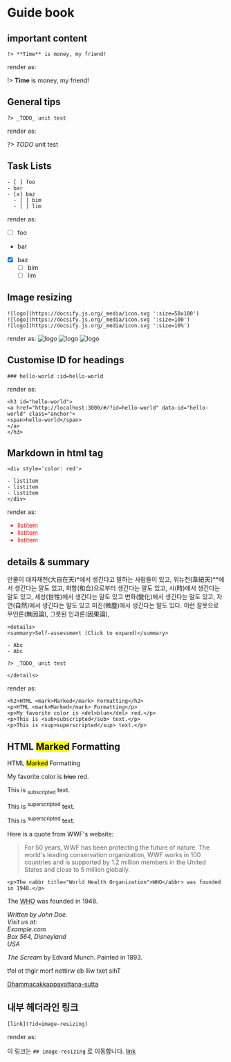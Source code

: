 # Guide book

## important content
```
!> **Time** is money, my friend!
```
render as:

!> **Time** is money, my friend!

## General tips

```
?> _TODO_ unit test
```
render as:

?> _TODO_ unit test

## Task Lists
```
- [ ] foo
- bar
- [x] baz
  - [ ] bim
  - [ ] lim
  ```
render as:
- [ ] foo
- bar
- [x] baz
  - [ ] bim
  - [ ] lim

## Image resizing
```
![logo](https://docsify.js.org/_media/icon.svg ':size=50x100')
![logo](https://docsify.js.org/_media/icon.svg ':size=100')
![logo](https://docsify.js.org/_media/icon.svg ':size=10%')
```
render as:
![logo](https://docsify.js.org/_media/icon.svg ':size=50x100')
![logo](https://docsify.js.org/_media/icon.svg ':size=100')
![logo](https://docsify.js.org/_media/icon.svg ':size=10%')

## Customise ID for headings
```
### hello-world :id=hello-world
```
render as:
```
<h3 id="hello-world">
<a href="http://localhost:3000/#/?id=hello-world" data-id="hello-world" class="anchor">
<span>hello-world</span>
</a>
</h3>
```

## Markdown in html tag
```
<div style='color: red'>

- listitem
- listitem
- listitem
</div>
```
render as:
<div style='color: red'>

- listitem
- listitem
- listitem
</div>

## details & summary

만물이 대자재천(大自在天)*에서 생긴다고 말하는 사람들이 있고, 위뉴천(韋紐天)**에서 생긴다는 말도 있고, 화합(和合)으로부터 생긴다는 말도 있고, 시(時)에서 생간다는 말도 있고, 세성(世性)에서 생긴다는 말도 있고 변화(變化)에서 생긴다는 말도 있고, 자연(自然)에서 생긴다는 말도 있고 미진(微塵)에서 생긴다는 말도 있다. 이런 잘못으로 무인론(無因論), 그릇된 인과론(因果論),



```
<details>
<summary>Self-assessment (Click to expand)</summary>

- Abc
- Abc

?> _TODO_ unit test

</details>
```
render as:
<!-- <details>
<summary>Self-assessment (Click to expand)</summary>

- Abc
- Abc

?> _TODO_ unit test

</details> -->



```
<h2>HTML <mark>Marked</mark> Formatting</h2>
<p>HTML <mark>Marked</mark> Formatting</p>
<p>My favorite color is <del>blue</del> red.</p>
<p>This is <sub>subscripted</sub> text.</p>
<p>This is <sup>superscripted</sup> text.</p>
```
<h2>HTML <mark>Marked</mark> Formatting</h2>
<p>HTML <mark>Marked</mark> Formatting</p>
<p>My favorite color is <del>blue</del> red.</p>
<p>This is <sub>subscripted</sub> text.</p>
<p>This is <sup>superscripted</sup> text.</p>


This is <sup>superscripted</sup> text.

<p>Here is a quote from WWF's website:</p>
<blockquote cite="http://www.worldwildlife.org/who/index.html">
For 50 years, WWF has been protecting the future of nature.
The world's leading conservation organization,
WWF works in 100 countries and is supported by
1.2 million members in the United States and
close to 5 million globally.
</blockquote>

```
<p>The <abbr title="World Health Organization">WHO</abbr> was founded in 1948.</p>
```
<p>The <abbr title="World Health Organization">WHO</abbr> was founded in 1948.</p>

<address>
Written by John Doe.<br>
Visit us at:<br>
Example.com<br>
Box 564, Disneyland<br>
USA
</address>

<p><cite>The Scream</cite> by Edvard Munch. Painted in 1893.</p>
<bdo dir="rtl">This text will be written from right to left</bdo>

[Dhammacakkappavattana-sutta](sutta.md)

<!-- [filename](sutta.md ':include :type=code') -->



## 내부 헤더라인 링크
```
[link](?id=image-resizing)
```
render as:

이 링크는 `## image-resizing` 로 이동합니다.
[link](?id=image-resizing)
